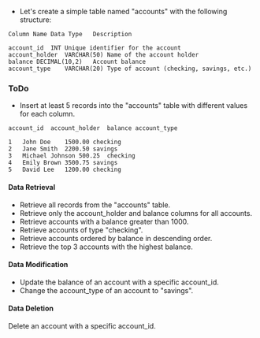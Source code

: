 
* Let's create a simple table named "accounts" with the following structure:

```
Column Name	Data Type	Description

account_id	INT	Unique identifier for the account
account_holder	VARCHAR(50)	Name of the account holder
balance	DECIMAL(10,2)	Account balance
account_type	VARCHAR(20)	Type of account (checking, savings, etc.)
```

### ToDo

* Insert at least 5 records into the "accounts" table with different values for each column.

```
account_id	account_holder	balance	account_type

1	John Doe	1500.00	checking
2	Jane Smith	2200.50	savings
3	Michael Johnson	500.25	checking
4	Emily Brown	3500.75	savings
5	David Lee	1200.00	checking

```

#### Data Retrieval

* Retrieve all records from the "accounts" table.
* Retrieve only the account_holder and balance columns for all accounts.
* Retrieve accounts with a balance greater than 1000.
* Retrieve accounts of type "checking".
* Retrieve accounts ordered by balance in descending order.
* Retrieve the top 3 accounts with the highest balance.

#### Data Modification
* Update the balance of an account with a specific account_id.
* Change the account_type of an account to "savings".

#### Data Deletion
Delete an account with a specific account_id.

